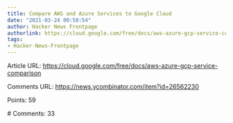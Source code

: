 ```yaml
---
title: Compare AWS and Azure Services to Google Cloud
date: "2021-03-24 00:50:54"
author: Hacker News Frontpage
authorlink: https://cloud.google.com/free/docs/aws-azure-gcp-service-comparison
tags:
- Hacker-News-Frontpage
---
```


<p>Article URL: <a href="https://cloud.google.com/free/docs/aws-azure-gcp-service-comparison">https://cloud.google.com/free/docs/aws-azure-gcp-service-comparison</a></p>
<p>Comments URL: <a href="https://news.ycombinator.com/item?id=26562230">https://news.ycombinator.com/item?id=26562230</a></p>
<p>Points: 59</p>
<p># Comments: 33</p>
